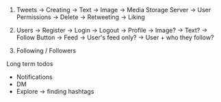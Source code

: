 1. Tweets
    -> Creating
        -> Text
        -> Image -> Media Storage Server
    -> User Permissions
        -> Delete
        -> Retweeting
        -> Liking

2. Users
    -> Register
    -> Login
    -> Logout
    -> Profile
        -> Image?
        -> Text?
        -> Follow Button
    -> Feed
        -> User's feed only?
        -> User + who they follow?

3. Following / Followers


Long term todos
- Notifications
- DM
- Explore -> finding hashtags
